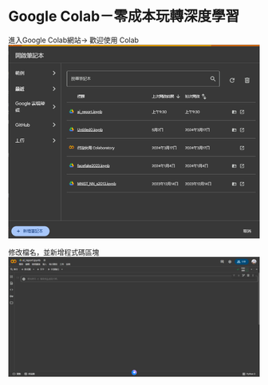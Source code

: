 # Google Colab－零成本玩轉深度學習
進入Google Colab網站-> 歡迎使用 Colab
![image](https://github.com/kevin945290/AI_report/blob/main/1.png)

修改檔名，並新增程式碼區塊
![image](https://github.com/kevin945290/AI_report/blob/main/2.png)
